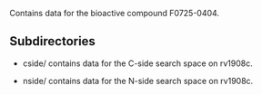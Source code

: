 Contains data for the bioactive compound F0725-0404.

## Subdirectories

- cside/ contains data for the C-side search space on rv1908c.

- nside/ contains data for the N-side search space on rv1908c.


